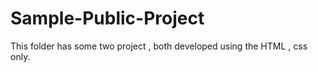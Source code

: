 # Sample-Public-Project
This folder has some two project , both developed using the HTML , css only. 
